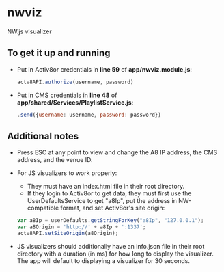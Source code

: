 # nwviz
NW.js visualizer

## To get it up and running
- Put in Activ8or credentials in **line 59** of **app/nwviz.module.js**:  
   ```javascript
   actv8API.authorize(username, password)
   ```
   
- Put in CMS credentials in **line 48** of **app/shared/Services/PlaylistService.js**:  
   ```javascript
   .send({username: username, password: password})
   ```
  
## Additional notes
- Press ESC at any point to view and change the A8 IP address, the CMS address, and the venue ID.

- For JS visualizers to work properly:
  - They must have an index.html file in their root directory. 
  - If they login to Activ8or to get data, they must first use the UserDefaultsService to get "a8Ip", put the address in NW-compatible format, and set Activ8or's site origin:
  ```javascript
  var a8Ip = userDefaults.getStringForKey("a8Ip", "127.0.0.1"); 
  var a8Origin = 'http://' + a8Ip + ':1337';
  actv8API.setSiteOrigin(a8Origin);
  ```
    
- JS visualizers should additionally have an info.json file in their root directory with a duration (in ms) for how long to display the visualizer. The app will default to displaying a visualizer for 30 seconds.
